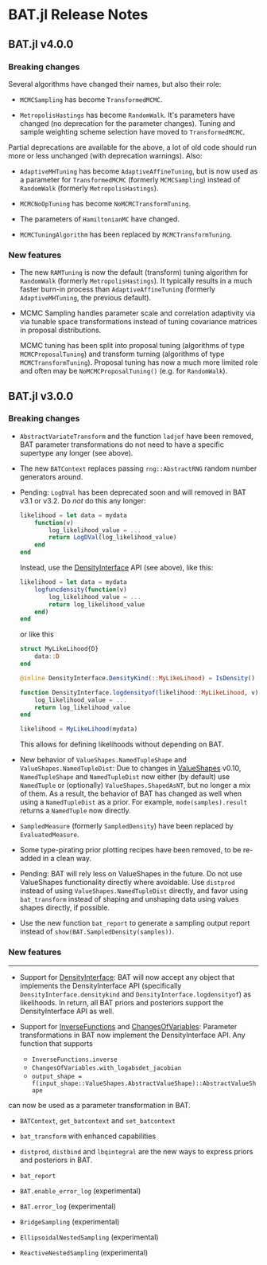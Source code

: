 BAT.jl Release Notes
====================

BAT.jl v4.0.0
-------------

### Breaking changes

Several algorithms have changed their names, but also their role:

* `MCMCSampling` has become `TransformedMCMC`.

* `MetropolisHastings` has become `RandomWalk`. It's parameters have
    changed (no deprecation for the parameter changes). Tuning and
    sample weighting scheme selection have moved to `TransformedMCMC`.

Partial deprecations are available for the above, a lot of old code should
run more or less unchanged (with deprecation warnings). Also:

* `AdaptiveMHTuning` has become `AdaptiveAffineTuning`, but is now
  used as a parameter for `TransformedMCMC` (formerly `MCMCSampling`)
  instead of `RandomWalk` (formerly `MetropolisHastings`).

* `MCMCNoOpTuning` has become `NoMCMCTransformTuning`.

* The parameters of `HamiltonianMC` have changed.

* `MCMCTuningAlgorithm` has been replaced by `MCMCTransformTuning`.


### New features

* The new `RAMTuning` is now the default (transform) tuning algorithm for
  `RandomWalk` (formerly `MetropolisHastings`). It typically results in a much
  faster burn-in process than `AdaptiveAffineTuning` (formerly
  `AdaptiveMHTuning`, the previous default).

* MCMC Sampling handles parameter scale and correlation adaptivity via
  via tunable space transformations instead of tuning covariance matrices
  in proposal distributions.
  
  MCMC tuning has been split into proposal tuning (algorithms of type
  `MCMCProposalTuning`) and transform turning (algorithms of type
  `MCMCTransformTuning`). Proposal tuning has now a much more limited role
  and often may be `NoMCMCProposalTuning()` (e.g. for `RandomWalk`).


BAT.jl v3.0.0
-------------

### Breaking changes

* `AbstractVariateTransform` and the function `ladjof` have been removed, BAT parameter transformations do not need to have a specific supertype any longer (see above).

* The new `BATContext` replaces passing `rng::AbstractRNG` random number generators around.

* Pending: `LogDVal` has been deprecated soon and will removed in BAT v3.1 or v3.2. Do *not* do this any longer:

  ```julia
  likelihood = let data = mydata
      function(v)
          log_likelihood_value = ...
          return LogDVal(log_likelihood_value)
      end
  end
  ```

  Instead, use the [DensityInterface](https://github.com/JuliaMath/DensityInterface.jl) API (see above), like this:

  ```julia
  likelihood = let data = mydata
      logfuncdensity(function(v)
          log_likelihood_value = ...
          return log_likelihood_value
      end)
  end
  ```

  or like this

  ```julia
  struct MyLikeLihood{D}
      data::D
  end

  @inline DensityInterface.DensityKind(::MyLikeLihood) = IsDensity()

  function DensityInterface.logdensityof(likelihood::MyLikeLihood, v)
      log_likelihood_value = ...
      return log_likelihood_value
  end

  likelihood = MyLikeLihood(mydata)
  ```

  This allows for defining likelihoods without depending on BAT.

* New behavior of `ValueShapes.NamedTupleShape` and  `ValueShapes.NamedTupleDist`: Due to changes in [ValueShapes](https://github.com/oschulz/ValueShapes.jl) v0.10, `NamedTupleShape` and `NamedTupleDist` now either (by default) use `NamedTuple` or (optionally) `ValueShapes.ShapedAsNT`, but no longer a mix of them. As a result, the behavior of BAT has changed as well when using a `NamedTupleDist` as a prior. For example, `mode(samples).result` returns a `NamedTuple` now directly.

* `SampledMeasure` (formerly `SampledDensity`) have been replaced by `EvaluatedMeasure`.

* Some type-pirating prior plotting recipes have been removed, to be re-added in a clean way.

* Pending: BAT will rely less on ValueShapes in the future. Do not use ValueShapes functionality directly where avoidable. Use `distprod` instead of using `ValueShapes.NamedTupleDist` directly, and favor using `bat_transform` instead of shaping and unshaping data using values shapes directly, if possible.

* Use the new function `bat_report` to generate a sampling output report instead of `show(BAT.SampledDensity(samples))`.


### New features
------------

* Support for [DensityInterface](https://github.com/JuliaMath/DensityInterface.jl): BAT will now accept any object that implements the DensityInterface API (specifically `DensityInterface.densitykind` and `DensityInterface.logdensityof`) as likelihoods. In return, all BAT priors and posteriors support the DensityInterface API as well.

* Support for [InverseFunctions](https://github.com/JuliaMath/InverseFunctions.jl) and [ChangesOfVariables](https://github.com/JuliaMath/ChangesOfVariables.jl): Parameter transformations in BAT now implement the DensityInterface API. Any function that supports

    * `InverseFunctions.inverse`
    * `ChangesOfVariables.with_logabsdet_jacobian`
    * `output_shape = f(input_shape::ValueShapes.AbstractValueShape)::AbstractValueShape`

can now be used as a parameter transformation in BAT.

* `BATContext`, `get_batcontext` and `set_batcontext`

* `bat_transform` with enhanced capabilities

* `distprod`, `distbind` and `lbqintegral` are the new ways to express priors and posteriors in BAT.

* `bat_report`

* `BAT.enable_error_log` (experimental)

* `BAT.error_log` (experimental)

* `BridgeSampling` (experimental)

* `EllipsoidalNestedSampling` (experimental)

* `ReactiveNestedSampling` (experimental)
